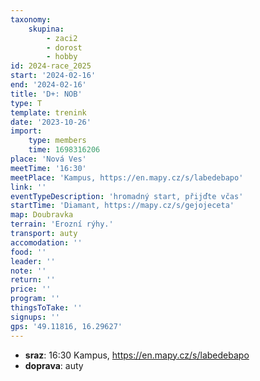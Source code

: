```yaml
---
taxonomy:
    skupina:
        - zaci2
        - dorost
        - hobby
id: 2024-race_2025
start: '2024-02-16'
end: '2024-02-16'
title: 'D+: NOB'
type: T
template: trenink
date: '2023-10-26'
import:
    type: members
    time: 1698316206
place: 'Nová Ves'
meetTime: '16:30'
meetPlace: 'Kampus, https://en.mapy.cz/s/labedebapo'
link: ''
eventTypeDescription: 'hromadný start, přijďte včas'
startTime: 'Diamant, https://mapy.cz/s/gejojeceta'
map: Doubravka
terrain: 'Erozní rýhy.'
transport: auty
accomodation: ''
food: ''
leader: ''
note: ''
return: ''
price: ''
program: ''
thingsToTake: ''
signups: ''
gps: '49.11816, 16.29627'
---
```


* **sraz**: 16:30 Kampus, https://en.mapy.cz/s/labedebapo
* **doprava**: auty
